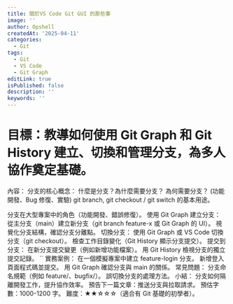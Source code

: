 ```yaml
---
title: 關於VS Code Git GUI 的那些事
image: ''
author: Opshell
createdAt: '2025-04-11'
categories:
  - Git
tags:
  - Git
  - VS Code
  - Git Graph
editLink: true
isPublished: false
description: ''
keywords: ''
---
```

# 目標：教導如何使用 Git Graph 和 Git History 建立、切換和管理分支，為多人協作奠定基礎。
內容：
分支的核心概念：
什麼是分支？為什麼需要分支？
為何需要分支？ (功能開發、Bug 修復、實驗)
git branch, git checkout / git switch 的基本用途。

分支在大型專案中的角色（功能開發、錯誤修復）。
使用 Git Graph 建立分支：
從主分支（main）建立新分支（git branch feature-x 或 Git Graph 的 UI）。
視覺化分支結構，確認分支分離點。
切換分支：
使用 Git Graph 或 VS Code 切換分支（git checkout）。
檢查工作目錄變化（Git History 顯示分支提交）。
提交到分支：
在新分支提交變更（例如新增功能檔案）。
用 Git History 檢視分支的獨立提交記錄。 ˊ˙
實務案例：
在一個模擬專案中建立 feature-login 分支。
新增登入頁面程式碼並提交。
用 Git Graph 確認分支與 main 的關係。
常見問題：
分支命名規範（例如 feature/、bugfix/）。
誤切換分支的處理方法。
小結：
分支如何隔離開發工作，提升協作效率。
預告下一篇文章：推送分支與拉取請求。
預估字數：1000-1200 字。
難度：★★☆☆☆（適合有 Git 基礎的初學者）。
